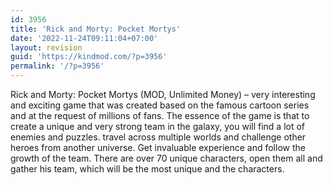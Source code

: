 ```yaml
---
id: 3956
title: 'Rick and Morty: Pocket Mortys'
date: '2022-11-24T09:11:04+07:00'
layout: revision
guid: 'https://kindmod.com/?p=3956'
permalink: '/?p=3956'
---
```


Rick and Morty: Pocket Mortys (MOD, Unlimited Money) – very interesting and exciting game that was created based on the famous cartoon series and at the request of millions of fans. The essence of the game is that to create a unique and very strong team in the galaxy, you will find a lot of enemies and puzzles. travel across multiple worlds and challenge other heroes from another universe. Get invaluable experience and follow the growth of the team. There are over 70 unique characters, open them all and gather his team, which will be the most unique and the characters.